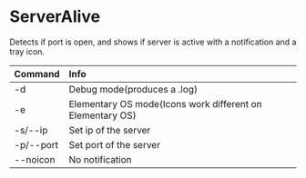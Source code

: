 # ServerAlive
Detects if port is open, and shows if server is active with a notification and a tray icon.

| Command       | Info                                                       |
| :------------ | :--------------------------------------------------------- |
| -d            | Debug mode(produces a .log)                                |
| -e            | Elementary OS mode(Icons work different on Elementary OS)  |
| -s/--ip       | Set ip of the server                                       |
| -p/--port     | Set port of the server                                     |
| --noicon      | No notification                                            |
